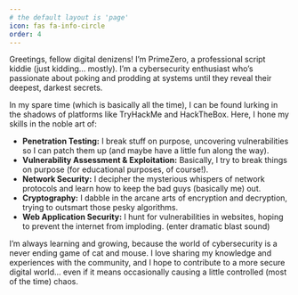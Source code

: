 ```yaml
---
# the default layout is 'page'
icon: fas fa-info-circle
order: 4
---
```


Greetings, fellow digital denizens! I’m PrimeZero, a professional script kiddie (just kidding… mostly). I’m a cybersecurity enthusiast who’s passionate about poking and prodding at systems until they reveal their deepest, darkest secrets.

In my spare time (which is basically all the time), I can be found lurking in the shadows of platforms like TryHackMe and HackTheBox. Here, I hone my skills in the noble art of:

* **Penetration Testing:** I break stuff on purpose, uncovering vulnerabilities so I can patch them up (and maybe have a little fun along the way).
* **Vulnerability Assessment & Exploitation:** Basically, I try to break things on purpose (for educational purposes, of course!). 
* **Network Security:** I decipher the mysterious whispers of network protocols and learn how to keep the bad guys (basically me) out.
* **Cryptography:** I dabble in the arcane arts of encryption and decryption, trying to outsmart those pesky algorithms.
* **Web Application Security:** I hunt for vulnerabilities in websites, hoping to prevent the internet from imploding. (enter dramatic blast sound) 

I’m always learning and growing, because the world of cybersecurity is a never ending game of cat and mouse. I love sharing my knowledge and experiences with the community, and I hope to contribute to a more secure digital world… even if it means occasionally causing a little controlled (most of the time) chaos.
